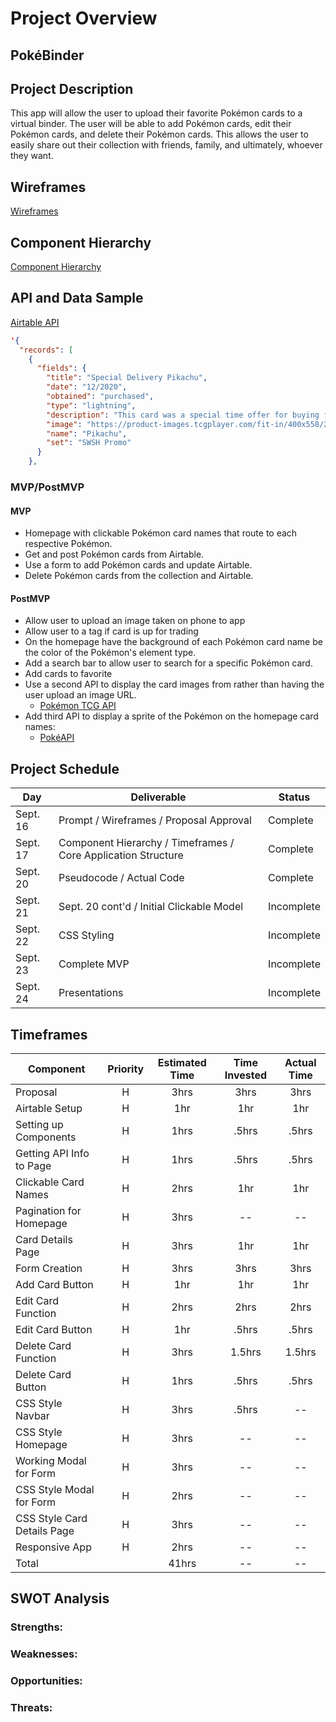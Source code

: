 # Project Overview

## PokéBinder

## Project Description

This app will allow the user to upload their favorite Pokémon cards to a virtual binder. The user will be able to add Pokémon cards, edit their Pokémon cards, and delete their Pokémon cards. This allows the user to easily share out their collection with friends, family, and ultimately, whoever they want.

## Wireframes

[Wireframes](https://whimsical.com/pokebinder-xFDxtwiLXAYUroyLqfZZP)

## Component Hierarchy

[Component Hierarchy](https://whimsical.com/pokebinder-xFDxtwiLXAYUroyLqfZZP)

## API and Data Sample

[Airtable API](https://airtable.com/shrV1yiFezYgBsKqU)

```json
'{
  "records": [
    {
      "fields": {
        "title": "Special Delivery Pikachu",
        "date": "12/2020",
        "obtained": "purchased",
        "type": "lightning",
        "description": "This card was a special time offer for buying from Pokemon Center during December of 2020.",
        "image": "https://product-images.tcgplayer.com/fit-in/400x558/227646.jpg",
        "name": "Pikachu",
        "set": "SWSH Promo"
      }
    },
```

### MVP/PostMVP

#### MVP

- Homepage with clickable Pokémon card names that route to each respective Pokémon.
- Get and post Pokémon cards from Airtable.
- Use a form to add Pokémon cards and update Airtable.
- Delete Pokémon cards from the collection and Airtable.

#### PostMVP

- Allow user to upload an image taken on phone to app
- Allow user to a tag if card is up for trading
- On the homepage have the background of each Pokémon card name be the color of the Pokémon's element type.
- Add a search bar to allow user to search for a specific Pokémon card.
- Add cards to favorite
- Use a second API to display the card images from rather than having the user upload an image URL.
  - [Pokémon TCG API](https://dev.pokemontcg.io/)
- Add third API to display a sprite of the Pokémon on the homepage card names:
  - [PokéAPI](https://pokeapi.co/)

## Project Schedule

| Day      | Deliverable                                                   | Status     |
| -------- | ------------------------------------------------------------- | ---------- |
| Sept. 16 | Prompt / Wireframes / Proposal Approval                       | Complete   |
| Sept. 17 | Component Hierarchy / Timeframes / Core Application Structure | Complete   |
| Sept. 20 | Pseudocode / Actual Code                                      | Complete   |
| Sept. 21 | Sept. 20 cont'd / Initial Clickable Model                     | Incomplete |
| Sept. 22 | CSS Styling                                                   | Incomplete |
| Sept. 23 | Complete MVP                                                  | Incomplete |
| Sept. 24 | Presentations                                                 | Incomplete |

## Timeframes

| Component                   | Priority | Estimated Time | Time Invested | Actual Time |
| --------------------------- | :------: | :------------: | :-----------: | :---------: |
| Proposal                    |    H     |      3hrs      |     3hrs      |    3hrs     |
| Airtable Setup              |    H     |      1hr       |      1hr      |     1hr     |
| Setting up Components       |    H     |      1hrs      |     .5hrs     |    .5hrs    |
| Getting API Info to Page    |    H     |      1hrs      |     .5hrs     |    .5hrs    |
| Clickable Card Names        |    H     |      2hrs      |      1hr      |     1hr     |
| Pagination for Homepage     |    H     |      3hrs      |      --       |     --      |
| Card Details Page           |    H     |      3hrs      |      1hr      |     1hr     |
| Form Creation               |    H     |      3hrs      |     3hrs      |    3hrs     |
| Add Card Button             |    H     |      1hr       |      1hr      |     1hr     |
| Edit Card Function          |    H     |      2hrs      |     2hrs      |    2hrs     |
| Edit Card Button            |    H     |      1hr       |     .5hrs     |    .5hrs    |
| Delete Card Function        |    H     |      3hrs      |    1.5hrs     |   1.5hrs    |
| Delete Card Button          |    H     |      1hrs      |     .5hrs     |    .5hrs    |
| CSS Style Navbar            |    H     |      3hrs      |     .5hrs     |     --      |
| CSS Style Homepage          |    H     |      3hrs      |      --       |     --      |
| Working Modal for Form      |    H     |      3hrs      |      --       |     --      |
| CSS Style Modal for Form    |    H     |      2hrs      |      --       |     --      |
| CSS Style Card Details Page |    H     |      3hrs      |      --       |     --      |
| Responsive App              |    H     |      2hrs      |      --       |     --      |
| Total                       |          |     41hrs      |      --       |     --      |

## SWOT Analysis

### Strengths:

### Weaknesses:

### Opportunities:

### Threats:

